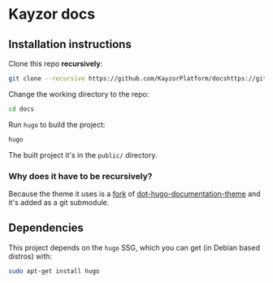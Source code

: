# Kayzor docs

## Installation instructions

Clone this repo **recursively**:
```sh
git clone --recursive https://github.com/KayzorPlatform/docshttps://github.com/KayzorPlatform/docs
```
Change the working directory to the repo:
```sh
cd docs
```
Run `hugo` to build the project:
```sh
hugo
```

The built project it's in the `public/` directory.


### Why does it have to be recursively?
Because the theme it uses is a
[fork](https://github.com/dreamtigers/dot-hugo-documentation-theme) of
[dot-hugo-documentation-theme](https://github.com/themefisher/dot-hugo-documentation-theme/)
and it's added as a git submodule.


## Dependencies

This project depends on the `hugo` SSG, which you can get (in Debian based
distros) with:

```sh
sudo apt-get install hugo
```
